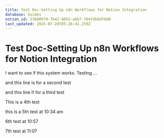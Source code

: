 ```yaml
---
title: Test Doc-Setting Up n8n Workflows for Notion Integration
database: Guides
notion_id: 23880979-7b42-8055-abb7-f04fdb8df8d0
last_updated: 2025-07-28T05:26:41.259Z
---
```


# Test Doc-Setting Up n8n Workflows for Notion Integration


I want to see if this system works. Testing …


and this line is for a second test


and this line if for a third test


This is a 4th test


this is a 5th test at 10:34 am


6th test at 10:57


7th test at 11:07

